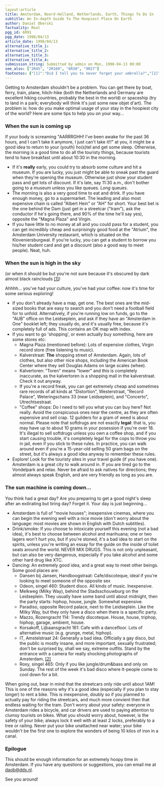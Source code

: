 ```yaml
---
layout:article
title: Amsterdam, Noord-Holland, Netherlands, Earth, Things To Do In
subtitle: An In-depth Guide To The Hoopiest Place On Earth
author: Daniel Oberski
factuality: Real
pgg_id: 6R91
pgg_date: 1998/04/13
article_date: 1998/04/13
alternative_title_1: 
alternative_title_2: 
alternative_title_3: 
alternative_title_4: 
submission_string: Submitted by admin on Mon, 1998-04-13 00:00
see_also: ["2R45", "2R160", "6R30", "9R27"]
footnotes: {"[1]":"Did I tell you to never forget your umbrella?","[2]":"Roel van der Meulen adds, on 1st July 1999: However, a few days ago it has burnt down, as a celebration for one of the recently deceased owners or something. Let me rephrase that. A man died. There was a goodbye party to, well, kinda say goodbye. There was the ingenious idea of lighting fireworks indoors. There was the end result."}
---
```

<div>
<p>Getting to Amsterdam shouldn't be a problem. You can get there by boat, ferry, train, plane, hitch-hike (both the Netherlands and Germany are excellent hiking countries, probably the best in the world) or spaceship (try to land in a park; everybody will think it's just some new objet d'art). The problem is: how do you make optimal usage of your stay in the hoopiest city of the world? Here are some tips to help you on your way...</p>
<h3>When the sun is coming up</h3>
<p>If your body is screaming "AARRRGHH! I've been awake for the past 36 hours, and I can't take it anymore, I just can't take it!!" at you, it might be a good idea to return to your (youth) ho(s)tel and get some sleep. Otherwise, the morning is a good time to do all the touristy things, because tourists tend to have breakfast until about 10:30 in the morning.</p>
<ul>
<li>If it's <strong>really</strong> early, you could try to absorb some culture and hit a museum. If you are lucky, you just might be able to sneak past the guard when they're opening the museum. Otherwise just show your student pass and get lots of discount. If it's late, say 11:30 a.m., don't bother going to a museum unless you like queues. <em>Long</em> queues.</li>
<li>The morning is also a very good time to eat and drink. If you have enough money, go to a supermarket. The leading and also most expensive chain is called "Albert Hein" or "AH" for short. Your best bet is the one behind the Dam (just get in a streetcar ("tram"), ask the conductor if he's going there, and 90% of the time he'll say yes), opposite the "Magna Plaza" and Virgin.</li>
<li>If you have little to no money at all and you could pass for a student, you can get incredibly cheap and surprisingly good food at the "Atrium", the Amsterdam University restaurant, which is situated on the Kloveniersburgwal. If you're lucky, you can get a student to borrow you his/her student card and get a discount (also a good way to meet people). Neat, huh.</li>
</ul>
<h3>When the sun is high in the sky</h3>
<p>(or when it should be but you're not sure because it's obscured by dark almost black rainclouds <a href="#footnotes.1" class="footnote-link">[1]</a>)</p>
<p>Ahhhh... you've had your culture, you've had your coffee: now it's time for some serious exploring!</p>
<ul>
<li>If you don't already have a map, get one. The best ones are the mid-sized books that are easy to search and you don't need a football field for to unfold. Alternatively, if you're running low on funds, go to the "AUB" office on the Leidseplein, and ask if they have an "Amsterdam in One" booklet left; they usually do, and it's usually free, because it's completely full of ads. This contains an OK map with index.</li>
<li>If you want to go 'shopping', or even actually buy something, here are some stores etc:
<ul>
<li>Magna Plaza (mentioned before): Lots of expensive clothes, Virgin record store (free listening to music).</li>
<li>Kalverstraat: <strong>The</strong> shopping street of Amsterdam. Again, lots of clothes, but also other nice shops, including the American Book Center where they sell Douglas Adams on large scales (whee).</li>
<li>Kalvertoren: "Toren" means "tower" and this is completely inaccurate, as the kalvertoren is a shopping mall in the kalverstraat. Check it out anyway.</li>
<li>If you're a record freak, you can get extremely cheap and sometimes rare records of all kinds at "Distortion", Westerstraat, "Record Palace", Weteringschans 33 (near Leidseplein), and "Concerto", Utrechtsestraat.</li>
<li>"Coffee" shops: Do I need to tell you what you can buy here? Not really. Avoid the conspicuous ones near the centre, as they are often expensive and sell crap. 12 guilders for a gram of weed is about normal. Please note that softdrugs are not exactly <strong>legal</strong>: that is, you may have up to about 10 grams in your posession if you're over 18. It's illegal to sell softdrugs unless you own a coffee shop, and if you start causing trouble, it's completely legal for the cops to throw you in jail, even if you stick to these rules. In practice, you can walk around even if you're a 15-year-old selling 50 gram bags on the street, but it's always a good idea anyway to remember these rules.</li>
</ul>
</li>
<li>Explore! Look for the touristy sites in your travel guide (if you have one). Amsterdam is a great city to walk around in. If you are tired go to the Vondelpark and relax. Never be afraid to ask natives for directions; they almost always speak English, and are very friendly as long as you are.</li>
</ul>
<h3>The sun machine is coming down...</h3>
<p>You think had a great day? Are you preparing to get a good night's sleep after an exilirating but tiring day? Forget it. Your day is just beginning...</p>
<ul>
<li>Amsterdam is full of "movie houses"; inexpensive cinemas, where you can begin the evening well with a nice movie (don't worry about the language: most movies are shown in English with Dutch subtitles).</li>
<li>Drink/smoke: If you choose to intoxicate yourself this evening (not a bad idea), it's best to choose between alcohol and marihuana; one or two lagers won't hurt you, but if you're stoned, it's a bad idea to start on the spirits, unless you're writing an essay for the guide on the inside of toilet seats around the world. NEVER MIX DRUGS. This is not only unpleasant, but can also be very dangerous, especially if you take alcohol and some other hard drug like XTC.</li>
<li>Dancing: An extremely good idea, and a great way to meet other beings. Some good places are:
<ul>
<li>Dansen bij Jansen, Handboogstraat: Cafe/discoteque, ideal if you're looking to meet someone of the opposite sex</li>
<li>Odeon, singel 460: Student disco. All kinds of music. Inexpensive.</li>
<li>Melkweg (Milky Way), behind the Stadsschouwburg on the Leidseplein. They usually have some band until about midnight, then the party starts: hiphop, house, jungle. Somewhat expensive.</li>
<li>Paradiso, opposite Record palace, next to the Leidseplein. Like the Milky Way, but they only have a disco when there is a specific party.</li>
<li>Mazzo, Rozengracht 114: Trendy discoteque. House, house, triphop, hiphop, garage, ambient, house.</li>
<li>Korsakoff, Lijbaansgracht 161: Cafe with a dancefloor. Lots of alternative music (e.g. grunge, metal, hiphop).</li>
<li>IT, Amstelstraat 24: Generally a bad idea. Officially a gay disco, but the public is mostly insane, and more important, sexually frustrated; don't be surprised by, shall we say, extreme outfits. Stand by the entrance with a camera for really shocking photographs of Amsterdam. <a href="#footnotes.2" class="footnote-link">[2]</a>
</li>
<li>Roxy, singel 465: Only if you like jungle/drum&amp;bass and only on Sunday. The rest of the week it's bad disco where It-people come to cool down for a bit.</li>
</ul>
</li>
</ul>
<p>When going out, bear in mind that the streetcars only ride until about 1AM! This is one of the reasons why it's a good idea (especially if you plan to stay longer) to rent a bike. This is inexpensive, doubly so if you planned to actually pay for riding the streetcars, and much more convient then that endless waiting for the tram. Don't worry about your safety: everyone in Amsterdam rides a bicycle, and car drivers are used to paying attention to clumsy tourists on bikes. What you should worry about, however, is the safety of your bike; always lock it well with at least 2 locks, preferably to a tree or railing. Never put your bike unattached near water; your bike wouldn't be the first one to explore the wonders of being 10 kilos of iron in a canal.</p>
<h3>Epilogue</h3>
<p>This should be enough information for an extremely hoopy time in Amsterdam. If you have any questions or suggestions, you can email me at <a href="https://web.archive.org/web/20130117013805/mailto:daob@dds.nl">daob@dds.nl</a>.</p>
<p>See you around!</p>
</div>
